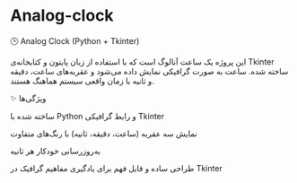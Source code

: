 # Analog-clock
🕒 Analog Clock (Python + Tkinter)

این پروژه یک ساعت آنالوگ است که با استفاده از زبان پایتون و کتابخانه‌ی Tkinter ساخته شده. ساعت به صورت گرافیکی نمایش داده می‌شود و عقربه‌های ساعت، دقیقه و ثانیه با زمان واقعی سیستم هماهنگ هستند.

✨ ویژگی‌ها

ساخته شده با Python و رابط گرافیکی Tkinter

نمایش سه عقربه (ساعت، دقیقه، ثانیه) با رنگ‌های متفاوت

به‌روزرسانی خودکار هر ثانیه

طراحی ساده و قابل فهم برای یادگیری مفاهیم گرافیک در Tkinter
